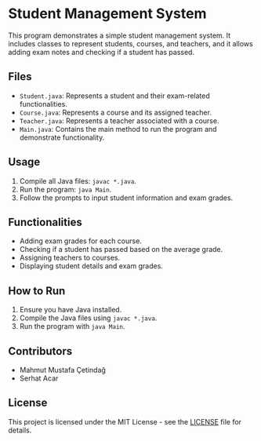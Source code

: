 # Student Management System

This program demonstrates a simple student management system. It includes classes to represent students, courses, and teachers, and it allows adding exam notes and checking if a student has passed.

## Files

- `Student.java`: Represents a student and their exam-related functionalities.
- `Course.java`: Represents a course and its assigned teacher.
- `Teacher.java`: Represents a teacher associated with a course.
- `Main.java`: Contains the main method to run the program and demonstrate functionality.

## Usage

1. Compile all Java files: `javac *.java`.
2. Run the program: `java Main`.
3. Follow the prompts to input student information and exam grades.

## Functionalities

- Adding exam grades for each course.
- Checking if a student has passed based on the average grade.
- Assigning teachers to courses.
- Displaying student details and exam grades.

## How to Run

1. Ensure you have Java installed.
2. Compile the Java files using `javac *.java`.
3. Run the program with `java Main`.

## Contributors

- Mahmut Mustafa Çetindağ
- Serhat Acar

## License

This project is licensed under the MIT License - see the [LICENSE](LICENSE) file for details.
